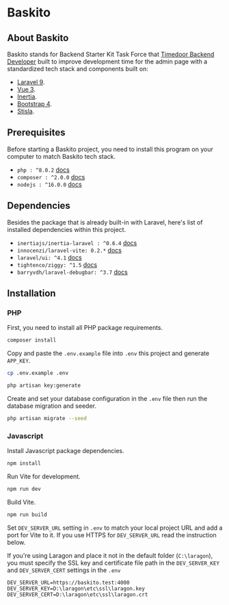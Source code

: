 # Baskito

## About Baskito

Baskito stands for Backend Starter Kit Task Force that [Timedoor Backend Developer](https://github.com/backend-timedoor) built to improve development time for the admin page with a standardized tech stack and components built on:

- [Laravel 9](https://laravel.com/docs/9.x).
- [Vue 3](https://vuejs.org/guide/introduction.html).
- [Inertia](https://inertiajs.com).
- [Bootstrap 4](https://getbootstrap.com/docs/4.6/getting-started/introduction).
- [Stisla](https://github.com/stisla/stisla).

## Prerequisites

Before starting a Baskito project, you need to install this program on your computer to match Baskito tech stack.

- ```php : ^8.0.2``` [docs](https://www.php.net)
- ```composer : ^2.0.0``` [docs](https://getcomposer.org/doc)
- ```nodejs : ^16.0.0``` [docs](https://nodejs.org)

## Dependencies

Besides the package that is already built-in with Laravel, here's list of installed dependencies within this project.

- ```inertiajs/inertia-laravel : ^0.6.4``` [docs](https://inertiajs.com)
- ```innocenzi/laravel-vite: 0.2.*``` [docs](https://laravel-vite.dev/guide/extra-topics/inertia.html)
- ```laravel/ui: ^4.1``` [docs](https://github.com/laravel/ui)
- ```tightenco/ziggy: ^1.5``` [docs](https://github.com/tighten/ziggy)
- ```barryvdh/laravel-debugbar: ^3.7``` [docs](https://github.com/barryvdh/laravel-debugbar)

## Installation

### PHP

First, you need to install all PHP package requirements.

```bash
composer install
```

Copy and paste the `.env.example` file into `.env` this project and generate `APP_KEY`.

```bash
cp .env.example .env

php artisan key:generate
```

Create and set your database configuration in the `.env` file then run the database migration and seeder.

```bash
php artisan migrate --seed
```

### Javascript

Install Javascript package dependencies.

```bash
npm install
```

Run Vite for development.

```bash
npm run dev
```

Build Vite.

```bash
npm run build
```

Set `DEV_SERVER_URL` setting in `.env` to match your local project URL and add a port for Vite to it. If you use HTTPS for `DEV_SERVER_URL` read the instruction below.

If you're using Laragon and place it not in the default folder (`C:\laragon`), you must specify the SSL key and certificate file path in the `DEV_SERVER_KEY` and `DEV_SERVER_CERT` settings in the `.env`

```.env
DEV_SERVER_URL=https://baskito.test:4000
DEV_SERVER_KEY=D:\laragon\etc\ssl\laragon.key
DEV_SERVER_CERT=D:\laragon\etc\ssl\laragon.crt
```
